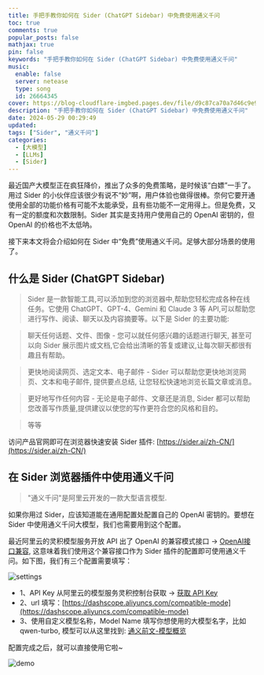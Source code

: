 ```yaml
---
title: 手把手教你如何在 Sider (ChatGPT Sidebar) 中免费使用通义千问 
toc: true
comments: true
popular_posts: false
mathjax: true
pin: false
keywords: "手把手教你如何在 Sider (ChatGPT Sidebar) 中免费使用通义千问"
music:
  enable: false
  server: netease
  type: song
  id: 26664345
cover: https://blog-cloudflare-imgbed.pages.dev/file/d9c87ca70a7d46c9e9ce0.png
description: "手把手教你如何在 Sider (ChatGPT Sidebar) 中免费使用通义千问"
date: 2024-05-29 00:29:49
updated:
tags: ["Sider", "通义千问"]
categories:
  - [大模型]
  - [LLMs]
  - [Sider]
---
```


最近国产大模型正在疯狂降价，推出了众多的免费策略，是时候该“白嫖”一手了。用过 Sider 的小伙伴应该很少有说不“妙”啊，用户体验也做得很棒。奈何它要开通使用全部的功能价格有可能不太能承受，且有些功能不一定用得上。但是免费，又有一定的额度和次数限制。Sider 其实是支持用户使用自己的 OpenAI 密钥的，但 OpenAI 的价格也不太低呐。

接下来本文将会介绍如何在 Sider 中“免费”使用通义千问。足够大部分场景的使用了。

## 什么是 Sider (ChatGPT Sidebar)

>Sider 是一款智能工具,可以添加到您的浏览器中,帮助您轻松完成各种在线任务。它使用 ChatGPT、GPT-4、Gemini 和 Claude 3 等 API,可以帮助您进行写作、阅读、聊天以及内容摘要等。以下是 Sider 的主要功能:

> 聊天任何话题、文件、图像 - 您可以就任何感兴趣的话题进行聊天, 甚至可以向 Sider 展示图片或文档,它会给出清晰的答复或建议,让每次聊天都很有趣且有帮助。

> 更快地阅读网页、选定文本、电子邮件 - Sider 可以帮助您更快地浏览网页、文本和电子邮件, 提供要点总结, 让您轻松快速地浏览长篇文章或消息。

> 更好地写作任何内容 - 无论是电子邮件、文章还是消息, Sider 都可以帮助您改善写作质量,提供建议以使您的写作更符合您的风格和目的。

> 等等

访问产品官网即可在浏览器快速安装 Sider 插件: [https://sider.ai/zh-CN/](https://sider.ai/zh-CN/)


## 在 Sider 浏览器插件中使用通义千问

> "通义千问"是阿里云开发的一款大型语言模型.

如果你用过 Sider，应该知道能在通用配置处配置自己的 OpenAI 密钥的。要想在 Sider 中使用通义千问大模型，我们也需要用到这个配置。

最近阿里云的灵积模型服务开放 API 出了 OpenAI 的兼容模式接口 -> [OpenAI接口兼容](https://help.aliyun.com/zh/dashscope/developer-reference/compatibility-of-openai-with-dashscope/?spm=a2c4g.11186623.0.0.5ded5b78He8YAy), 这意味着我们使用这个兼容接口作为 Sider 插件的配置即可使用通义千问。如下图，我们有三个配置需要填写：

![settings](https://blog-cloudflare-imgbed.pages.dev/file/347edb0faac6d22aec6b4.png)

- 1、API Key 从阿里云的模型服务灵积控制台获取 -> [获取 API Key](https://help.aliyun.com/zh/dashscope/opening-service?spm=a2c4g.11186623.0.0.4262fa70VPao9L)
- 2、url 填写：[https://dashscope.aliyuncs.com/compatible-mode](https://dashscope.aliyuncs.com/compatible-mode)
- 3、使用自定义模型名称，Model Name 填写你想使用的大模型名字，比如 qwen-turbo, 模型可以从这里找到: [通义前文-模型概览](https://help.aliyun.com/zh/dashscope/developer-reference/model-introduction?spm=a2c4g.11186623.0.0.2167140baXMR9G)

配置完成之后，就可以直接使用它啦~

![demo](https://blog-cloudflare-imgbed.pages.dev/file/d5e6ebefdc52698262021.png)
